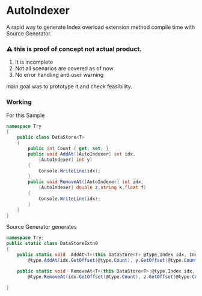 # AutoIndexer
 
 A rapid way to generate Index overload extension method compile time with Source Generator.

### ⚠️ this is proof of concept not actual product.
1. It is incomplete 
2. Not all scenarios are covered as of now
3. No error handling and user warning 

main goal was to prototype it and check feasibility.



### Working
For this Sample
```cs
namespace Try
{
    public class DataStore<T>
    {
        public int Count { get; set; }
        public void AddAt([AutoIndexer] int idx, 
            [AutoIndexer] int y)
        {
            Console.WriteLine(idx);
        }
        public void RemoveAt([AutoIndexer] int idx,
            [AutoIndexer] double z,string k,float f)
        {
            Console.WriteLine(idx);
        }
    }
}
```

Source Generator generates

```cs
namespace Try;
public static class DataStoreExtn0
{
    public static void  AddAt<T>(this DataStore<T> @type,Index idx, Index y)=>
        @type.AddAt(idx.GetOffset(@type.Count), y.GetOffset(@type.Count));

    public static void  RemoveAt<T>(this DataStore<T> @type,Index idx, Index z, string  k, float  f)=>
        @type.RemoveAt(idx.GetOffset(@type.Count), z.GetOffset(@type.Count), k, f);

}
```
